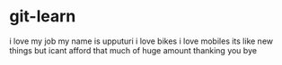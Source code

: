# git-learn
i love my job 
my name is upputuri
i love bikes
i love mobiles its like new things
but icant afford that much of huge amount 
thanking you bye 
